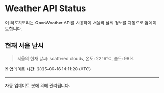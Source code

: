 
# Weather API Status

이 리포지토리는 OpenWeather API를 사용하여 서울의 날씨 정보를 자동으로 업데이트합니다.

## 현재 서울 날씨
> 서울의 현재 날씨: scattered clouds, 온도: 22.16°C, 습도: 98%

⏳ 업데이트 시간: 2025-09-16 14:11:28 (UTC)

---
자동 업데이트 봇에 의해 관리됩니다.
